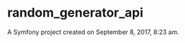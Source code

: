 random_generator_api
====================

A Symfony project created on September 8, 2017, 8:23 am.
